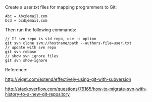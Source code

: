 Create a user.txt files for mapping programmers to Git:

```
Abc = Abc@email.com
bcd = bcd@email.com
```

Then run the following commands:
```
// If svn repo is std repo, use -s option
git svn clone svn://hostname/path --authors-file=user.txt
// update with svn repo
git svn rebase
// show svn ignore files
git svn show-ignore
```

Reference: 

<http://viget.com/extend/effectively-using-git-with-subversion>

<http://stackoverflow.com/questions/79165/how-to-migrate-svn-with-history-to-a-new-git-repository>

